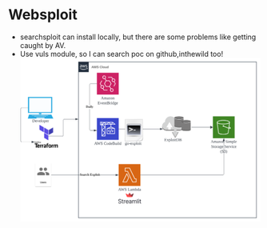 # Websploit
- searchsploit can install locally, but there are some problems like getting caught by AV.
- Use vuls module, so I can search poc on github,inthewild too!
![mmmm](img/img.svg)